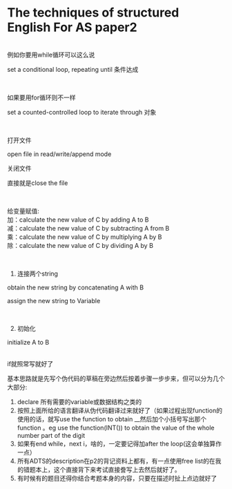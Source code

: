 #  The techniques of structured English For AS paper2

<br>
例如你要用while循环可以这么说

<br>

set a conditional loop, repeating until 条件达成

<br>

如果要用for循环则不一样

set a counted-controlled loop to iterate through 对象

<br>

打开文件

open file in read/write/append mode


关闭文件

直接就是close the file

<br>

给变量赋值:
<br>
加：calculate the new value of C by adding A to B
<br>
减：calculate the new value of C by subtracting A from B
<br>
乘：calculate the new value of C by multiplying A by B
<br>
除：calculate the new value of C by dividing A by B

<br>

1. 连接两个string

obtain the new string by concatenating A with B
 
assign the new string to Variable

<br>

2. 初始化

initialize A to B

<br>
if就照常写就好了

<br>

基本思路就是先写个伪代码的草稿在旁边然后按着步骤一步步来，但可以分为几个大部分:
<br>

1. declare 所有需要的variable或数据结构之类的
2. 按照上面所给的语言翻译从伪代码翻译过来就好了（如果过程出现function的使用的话，就写use the function to obtain __然后加个小括号写出那个function 。eg use the function(INT()) to obtain the value of the whole number part of the digit
3. 如果有end while，next i，啥的，一定要记得加after the loop(这会单独算作一点）
4. 所有ADTS的description在p2的背记资料上都有，有一点使用free list的在我的错题本上，这个直接背下来考试直接誊写上去然后就好了。
5. 有时候有的题目还得你结合考题本身的内容，只要在描述时扯上点边就好了
